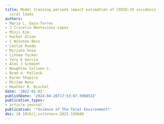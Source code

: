 ```yaml
---
title: Model training periods impact estimation of COVID-19 incidence from wastewater
  viral loads
authors:
- Maria L. Daza-Torres
- J Cricelio Montesinos-López
- Minji Kim
- Rachel Olson
- C Winston Bess
- Lezlie Rueda
- Mirjana Susa
- Linnea Tucker
- Yury E Garcı́a
- Alec J Schmidt
- Naughton Colleen C.
- Brad H. Pollock
- Karen Shapiro
- Miriam Nuno
- Heather N. Bischel
date: '2022-01-01'
publishDate: '2024-04-26T17:53:07.396853Z'
publication_types:
- article-journal
publication: '*Science of The Total Environment*'
doi: 10.1016/j.scitotenv.2022.159680
---
```

